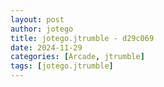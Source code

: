 ```yaml
---
layout: post
author: jotego
title: jotego.jtrumble - d29c069
date: 2024-11-29
categories: [Arcade, jtrumble]
tags: [jotego.jtrumble]
---
```


